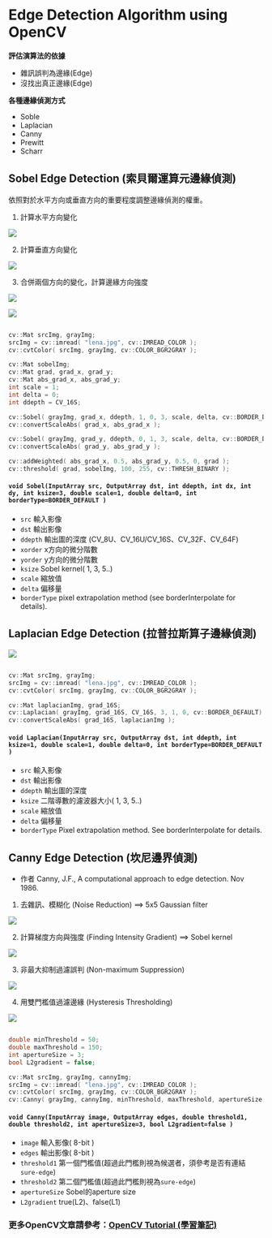 # Edge Detection Algorithm using OpenCV

**評估演算法的依據**
- 雜訊誤判為邊緣(Edge)
- 沒找出真正邊緣(Edge)

**各種邊緣偵測方式**
- Soble
- Laplacian
- Canny
- Prewitt
- Scharr


## Sobel Edge Detection (索貝爾運算元邊緣偵測)

依照對於水平方向或垂直方向的重要程度調整邊緣偵測的權重。

1. 計算水平方向變化

![](http://docs.opencv.org/3.0-beta/_images/math/42c8a258fd1418ea1caf81d3c5e2374b50b3abd2.png)

2. 計算垂直方向變化

![](http://docs.opencv.org/3.0-beta/_images/math/68c90e66d591588078f34bc1cd8516b76e2da730.png)

3. 合併兩個方向的變化，計算邊緣方向強度

![](http://docs.opencv.org/3.0-beta/_images/math/142fea0dc71faf5e430d35e1d2b8ba2262e784c7.png)

![](http://docs.opencv.org/3.0-beta/_images/math/0fb3e1afe9bd5e73d7df44e7aadefcdbbd0682a3.png)

```c++

cv::Mat srcImg, grayImg;
srcImg = cv::imread( "lena.jpg", cv::IMREAD_COLOR );
cv::cvtColor( srcImg, grayImg, cv::COLOR_BGR2GRAY );

cv::Mat sobelImg;
cv::Mat grad, grad_x, grad_y;
cv::Mat abs_grad_x, abs_grad_y;
int scale = 1;
int delta = 0;
int ddepth = CV_16S;

cv::Sobel( grayImg, grad_x, ddepth, 1, 0, 3, scale, delta, cv::BORDER_DEFAULT );
cv::convertScaleAbs( grad_x, abs_grad_x );

cv::Sobel( grayImg, grad_y, ddepth, 0, 1, 3, scale, delta, cv::BORDER_DEFAULT );
cv::convertScaleAbs( grad_y, abs_grad_y );

cv::addWeighted( abs_grad_x, 0.5, abs_grad_y, 0.5, 0, grad );
cv::threshold( grad, sobelImg, 100, 255, cv::THRESH_BINARY );
```


#### `void Sobel(InputArray src, OutputArray dst, int ddepth, int dx, int dy, int ksize=3, double scale=1, double delta=0, int borderType=BORDER_DEFAULT )`

- `src` 輸入影像
- `dst` 輸出影像
- `ddepth` 輸出圖的深度 (CV_8U、CV_16U/CV_16S、CV_32F、CV_64F)
- `xorder` x方向的微分階數
- `yorder` y方向的微分階數
- `ksize` Sobel kernel( 1, 3, 5..)
- `scale` 縮放值
- `delta` 偏移量
- `borderType` pixel extrapolation method (see borderInterpolate for details).

## Laplacian Edge Detection (拉普拉斯算子邊緣偵測)

![](http://docs.opencv.org/3.0-beta/_images/math/db37f7e4af1f7d8446b820f9d37bcfb89492d752.png)


```c++

cv::Mat srcImg, grayImg;
srcImg = cv::imread( "lena.jpg", cv::IMREAD_COLOR );
cv::cvtColor( srcImg, grayImg, cv::COLOR_BGR2GRAY );

cv::Mat laplacianImg, grad_16S;
cv::Laplacian( grayImg, grad_16S, CV_16S, 3, 1, 0, cv::BORDER_DEFAULT);
cv::convertScaleAbs( grad_16S, laplacianImg );
```

#### `void Laplacian(InputArray src, OutputArray dst, int ddepth, int ksize=1, double scale=1, double delta=0, int borderType=BORDER_DEFAULT )`

- `src` 輸入影像
- `dst` 輸出影像
- `ddepth` 輸出圖的深度
- `ksize` 二階導數的濾波器大小( 1, 3, 5..)
- `scale` 縮放值
- `delta` 偏移量
- `borderType` Pixel extrapolation method. See borderInterpolate for details.

## Canny Edge Detection (坎尼邊界偵測)
- 作者 Canny, J.F., A computational approach to edge detection. Nov 1986.

1. 去雜訊、模糊化 (Noise Reduction) ==> 5x5 Gaussian filter

![](http://dasl.mem.drexel.edu/alumni/bGreen/www.pages.drexel.edu/_weg22/gauss_mask.jpg)

2. 計算梯度方向與強度 (Finding Intensity Gradient) ==> Sobel kernel

![](http://dasl.mem.drexel.edu/alumni/bGreen/www.pages.drexel.edu/_weg22/mask_s.jpg)

3. 非最大抑制過濾誤判 (Non-maximum Suppression)

![](http://docs.opencv.org/3.0-beta/_images/nms.jpg)

4. 用雙門檻值過濾邊緣 (Hysteresis Thresholding)

![](http://docs.opencv.org/3.0-beta/_images/hysteresis.jpg)

```c++

double minThreshold = 50;
double maxThreshold = 150;
int apertureSize = 3;
bool L2gradient = false;

cv::Mat srcImg, grayImg, cannyImg;
srcImg = cv::imread( "lena.jpg", cv::IMREAD_COLOR );
cv::cvtColor( srcImg, grayImg, cv::COLOR_BGR2GRAY );
cv::Canny( grayImg, cannyImg, minThreshold, maxThreshold, apertureSize, L2gradient );

```

####  `void Canny(InputArray image, OutputArray edges, double threshold1, double threshold2, int apertureSize=3, bool L2gradient=false )`

- `image` 輸入影像( 8-bit )
- `edges` 輸出影像( 8-bit )
- `threshold1` 第一個門檻值(超過此門檻則視為候選者，須參考是否有連結`sure-edge`)
- `threshold2` 第二個門檻值(超過此門檻則視為`sure-edge`)
- `apertureSize` Sobel的aperture size
- `L2gradient` true(L2)、false(L1)


### 更多OpenCV文章請參考：[OpenCV Tutorial (學習筆記)](http://ccw1986.blogspot.tw/2013/09/learningopencv.html)

